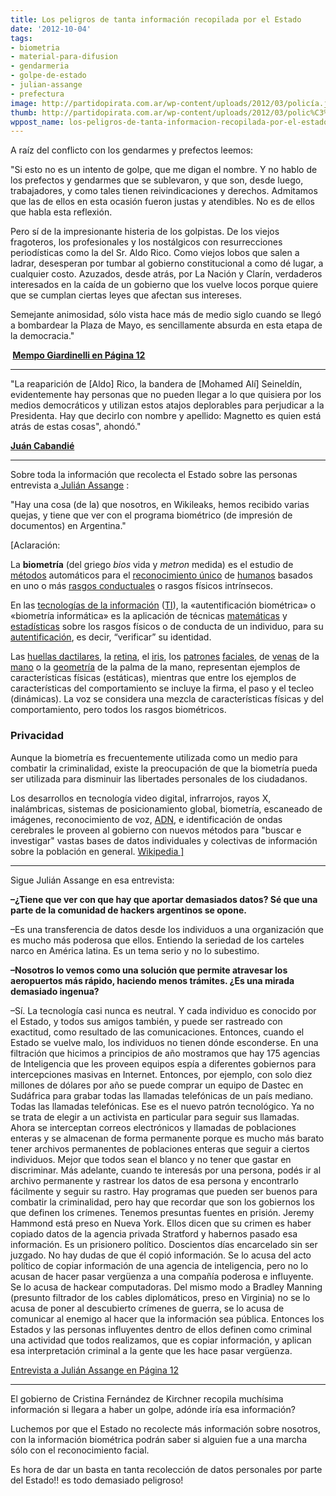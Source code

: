 ```yaml
---
title: Los peligros de tanta información recopilada por el Estado
date: '2012-10-04'
tags:
- biometria
- material-para-difusion
- gendarmeria
- golpe-de-estado
- julian-assange
- prefectura
image: http://partidopirata.com.ar/wp-content/uploads/2012/03/policía.jpg
thumb: http://partidopirata.com.ar/wp-content/uploads/2012/03/polic%C3%ADa-150x150.jpg
wppost_name: los-peligros-de-tanta-informacion-recopilada-por-el-estado
---
```


A raíz del conflicto con los gendarmes y prefectos leemos:

"Si esto no es un intento de golpe, que me digan el nombre. Y no hablo de los prefectos y gendarmes que se sublevaron, y que son, desde luego, trabajadores, y como tales tienen reivindicaciones y derechos. Admitamos que las de ellos en esta ocasión fueron justas y atendibles. No es de ellos que habla esta reflexión.

Pero sí de la impresionante histeria de los golpistas. De los viejos fragoteros, los profesionales y los nostálgicos con resurrecciones periodísticas como la del Sr. Aldo Rico. Como viejos lobos que salen a ladrar, desesperan por tumbar al gobierno constitucional a como dé lugar, a cualquier costo. Azuzados, desde atrás, por La Nación y Clarín, verdaderos interesados en la caída de un gobierno que los vuelve locos porque quiere que se cumplan ciertas leyes que afectan sus intereses.

Semejante animosidad, sólo vista hace más de medio siglo cuando se llegó a bombardear la Plaza de Mayo, es sencillamente absurda en esta etapa de la democracia."

<strong> <a href="http://www.pagina12.com.ar/diario/elpais/subnotas/204844-60661-2012-10-04.html" target="_blank">Mempo Giardinelli en Página 12</a></strong>

<hr />

"La reaparición de [Aldo] Rico, la bandera de [Mohamed Alí] Seineldín, evidentemente hay personas que no pueden llegar a lo que quisiera por los medios democráticos y utilizan estos atajos deplorables para perjudicar a la Presidenta. Hay que decirlo con nombre y apellido: Magnetto es quien está atrás de estas cosas", ahondó."

<strong><a href="http://www.lanacion.com.ar/1514240-la-campora-habla-de-golpe-y-cuestiona-a-los-medios-por-informar-sobre-la-protesta" target="_blank">Juán Cabandié </a></strong>

<hr />

Sobre toda la información que recolecta el Estado sobre las personas entrevista a<a href="http://www.pagina12.com.ar/diario/elmundo/4-204060-2012-09-23.html" target="_blank"> Julián Assange</a> :

"Hay una cosa (de la) que nosotros, en Wikileaks, hemos recibido varias quejas, y tiene que ver con el programa biométrico (de impresión de documentos) en Argentina."

[Aclaración:

La <strong>biometría</strong> (del griego <em>bios</em> vida y <em>metron</em> medida) es el estudio de <a title="Método" href="https://es.wikipedia.org/wiki/M%C3%A9todo">métodos</a> automáticos para el <a title="Autentificación" href="https://es.wikipedia.org/wiki/Autentificaci%C3%B3n">reconocimiento único</a> de <a title="Humano" href="https://es.wikipedia.org/wiki/Humano">humanos</a> basados en uno o más <a title="Conducta" href="https://es.wikipedia.org/wiki/Conducta">rasgos conductuales</a> o rasgos físicos intrínsecos.

En las <a title="Tecnologías de la información" href="https://es.wikipedia.org/wiki/Tecnolog%C3%ADas_de_la_informaci%C3%B3n">tecnologías de la información</a> (<a title="Tecnologías de la información" href="https://es.wikipedia.org/wiki/Tecnolog%C3%ADas_de_la_informaci%C3%B3n">TI</a>), la «autentificación biométrica» o «biometría informática» es la aplicación de técnicas <a title="Matemáticas" href="https://es.wikipedia.org/wiki/Matem%C3%A1ticas">matemáticas</a> y <a title="Estadísticas" href="https://es.wikipedia.org/wiki/Estad%C3%ADsticas">estadísticas</a> sobre los rasgos físicos o de conducta de un individuo, para su <a title="Autentificación" href="https://es.wikipedia.org/wiki/Autentificaci%C3%B3n">autentificación</a>, es decir, “verificar” su identidad.

Las <a title="Huellas dactilares" href="https://es.wikipedia.org/wiki/Huellas_dactilares">huellas dactilares</a>, la <a title="Retina" href="https://es.wikipedia.org/wiki/Retina">retina</a>, el <a title="Iris" href="https://es.wikipedia.org/wiki/Iris">iris</a>, los <a title="Reconocimiento de patrones" href="https://es.wikipedia.org/wiki/Reconocimiento_de_patrones">patrones</a> <a title="Cara" href="https://es.wikipedia.org/wiki/Cara">faciales</a>, de <a title="Vena" href="https://es.wikipedia.org/wiki/Vena">venas</a> de la <a title="Mano" href="https://es.wikipedia.org/wiki/Mano">mano</a> o la <a title="Geometría" href="https://es.wikipedia.org/wiki/Geometr%C3%ADa">geometría</a> de la palma de la mano, representan ejemplos de características físicas (estáticas), mientras que entre los ejemplos de características del comportamiento se incluye la firma, el paso y el tecleo (dinámicas). La voz se considera una mezcla de características físicas y del comportamiento, pero todos los rasgos biométricos.
<h3>Privacidad</h3>
Aunque la biometría es frecuentemente utilizada como un medio para combatir la criminalidad, existe la preocupación de que la biometría pueda ser utilizada para disminuir las libertades personales de los ciudadanos.

Los desarrollos en tecnología video digital, infrarrojos, rayos X, inalámbricas, sistemas de posicionamiento global, biometría, escaneado de imágenes, reconocimiento de voz, <a title="ADN" href="https://es.wikipedia.org/wiki/ADN">ADN</a>, e identificación de ondas cerebrales le proveen al gobierno con nuevos métodos para "buscar e investigar" vastas bases de datos individuales y colectivas de información sobre la población en general.
<a href="https://es.wikipedia.org/wiki/Biometr%C3%ADa" target="_blank">Wikipedia ]</a>

<hr />

Sigue Julián Assange en esa entrevista:

<strong>–¿Tiene que ver con que hay que aportar demasiados datos? Sé que una parte de la comunidad de hackers argentinos se opone.</strong>

–Es una transferencia de datos desde los individuos a una organización que es mucho más poderosa que ellos. Entiendo la seriedad de los carteles narco en América latina. Es un tema serio y no lo subestimo.

<strong>–Nosotros lo vemos como una solución que permite atravesar los aeropuertos más rápido, haciendo menos trámites. ¿Es una mirada demasiado ingenua?</strong>

–Sí. La tecnología casi nunca es neutral. Y cada individuo es conocido por el Estado, y todos sus amigos también, y puede ser rastreado con exactitud, como resultado de las comunicaciones. Entonces, cuando el Estado se vuelve malo, los individuos no tienen dónde esconderse. En una filtración que hicimos a principios de año mostramos que hay 175 agencias de Inteligencia que les proveen equipos espía a diferentes gobiernos para intercepciones masivas en Internet. Entonces, por ejemplo, con solo diez millones de dólares por año se puede comprar un equipo de Dastec en Sudáfrica para grabar todas las llamadas telefónicas de un país mediano. Todas las llamadas telefónicas. Ese es el nuevo patrón tecnológico. Ya no se trata de elegir a un activista en particular para seguir sus llamadas. Ahora se interceptan correos electrónicos y llamadas de poblaciones enteras y se almacenan de forma permanente porque es mucho más barato tener archivos permanentes de poblaciones enteras que seguir a ciertos individuos. Mejor que todos sean el blanco y no tener que gastar en discriminar. Más adelante, cuando te interesás por una persona, podés ir al archivo permanente y rastrear los datos de esa persona y encontrarlo fácilmente y seguir su rastro. Hay programas que pueden ser buenos para combatir la criminalidad, pero hay que recordar que son los gobiernos los que definen los crímenes. Tenemos presuntas fuentes en prisión. Jeremy Hammond está preso en Nueva York. Ellos dicen que su crimen es haber copiado datos de la agencia privada Stratford y habernos pasado esa información. Es un prisionero político. Doscientos días encarcelado sin ser juzgado. No hay dudas de que él copió información. Se lo acusa del acto político de copiar información de una agencia de inteligencia, pero no lo acusan de hacer pasar vergüenza a una compañía poderosa e influyente. Se lo acusa de hackear computadoras. Del mismo modo a Bradley Manning (presunto filtrador de los cables diplomáticos, preso en Virginia) no se lo acusa de poner al descubierto crímenes de guerra, se lo acusa de comunicar al enemigo al hacer que la información sea pública. Entonces los Estados y las personas influyentes dentro de ellos definen como criminal una actividad que todos realizamos, que es copiar información, y aplican esa interpretación criminal a la gente que les hace pasar vergüenza.

<a href="http://www.pagina12.com.ar/diario/elmundo/4-204060-2012-09-23.html" target="_blank">Entrevista a Julián Assange en Página 12</a>

<hr />

El gobierno de Cristina Fernández de Kirchner recopila muchísima información si llegara a haber un golpe, adónde iría esa información?

Luchemos por que el Estado no recolecte más información sobre nosotros, con la información biométrica podrán saber si alguien fue a una marcha sólo con el reconocimiento facial.

Es hora de dar un basta en tanta recolección de datos personales por parte del Estado!! es todo demasiado peligroso!
